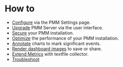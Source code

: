 # How to

- [Configure](configure.md) via the PMM Settings page.
- [Upgrade](upgrade.md) PMM Server via the user interface.
- [Secure](secure.md) your PMM installation.
- [Optimize](optimize.md) the performance of your PMM installation.
- [Annotate](annotate.md) charts to mark significant events.
- [Render dashboard images](render-dashboard-images.md) to save or share.
- [Extend Metrics](extend-metrics.md) with textfile collector.
- [Troubleshoot](troubleshoot.md)
